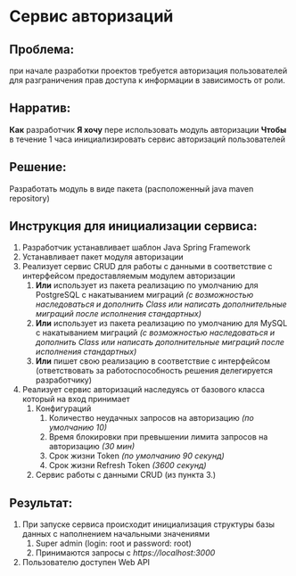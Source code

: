 # Сервис авторизаций

## Проблема:

при начале разработки проектов требуется авторизация пользователей для разграничения прав доступа к информации в зависимость от роли.

## Нарратив:

**Как** разработчик **Я хочу** пере использовать модуль авторизации **Чтобы** в течение 1 часа инициализировать сервис авторизаций пользователей

## Решение:

Разработать модуль в виде пакета (расположенный java maven repository)

## Инструкция для инициализации сервиса:

1. Разработчик устанавливает шаблон Java Spring Framework
2. Устанавливает пакет модуля авторизации
3. Реализует сервис CRUD для работы с данными в соответствие с интерфейсом предоставляемым модулем авторизации
    1. **Или** использует из пакета реализацию по умолчанию для PostgreSQL с накатыванием миграций *(с возможностью наследоваться и дополнить Class или написать дополнительные миграций после исполнения стандартных)*
    2. **Или** использует из пакета реализацию по умолчанию для MySQL с накатыванием миграций *(с возможностью наследоваться и дополнить Class или написать дополнительные миграций после исполнения стандартных)*
    3. **Или** пишет свою реализацию в соответствие с интерфейсом (ответствовать за работоспособность решения делегируется разработчику)
4. Реализует сервис авторизаций наследуясь от базового класса который на вход принимает
    1. Конфигураций 
        1. Количество неудачных запросов на авторизацию *(по умолчанию 10)*
        2. Время блокировки при превышении лимита запросов на авторизацию *(30 мин)*
        3. Срок жизни Token *(по умолчанию 90 секунд)*
        4. Срок жизни Refresh Token *(3600 секунд)*
    2. Сервис работы с данными CRUD (из пункта 3.)

## Результат:

1. При запуске сервиса происходит инициализация структуры базы данных с наполнением начальными значениями
    1. Super admin (login: root и password: root)
    2. Принимаются запросы с *https://loсalhost:3000* 
2. Пользователю доступен Web API
